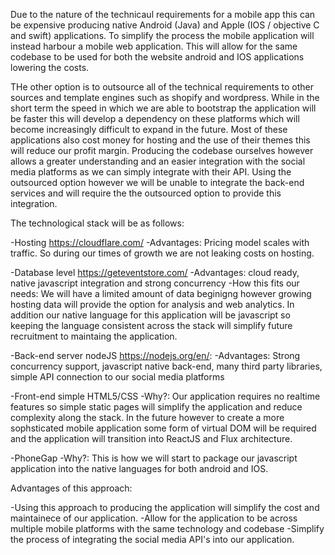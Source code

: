 

Due to the nature of the technicaul requirements for a mobile app this can be expensive producing native Android (Java) and Apple (IOS / objective C and swift) applications. To simplify the process the mobile application will instead harbour a mobile web application. This will allow for the same codebase to be used for both the website android and IOS applications lowering the costs.

THe other option is to outsource all of the technical requirements to other sources and template engines such as shopify and wordpress. While in the short term the speed in which we are able to bootstrap the application will be faster this will develop a dependency on these platforms which will become increasingly difficult to expand in the future. Most of these applications also cost money for hosting and the use of their themes this will reduce our profit margin. Producing the codebase ourselves however allows a greater understanding and an easier integration with the social media platforms as we can simply integrate with their API. Using the outsourced option however we will be unable to integrate the back-end services and will require the the outsourced option to provide this integration.

The technological stack will be as follows:

-Hosting https://cloudflare.com/
	-Advantages: Pricing model scales with traffic. So during our times of growth we are not leaking costs on hosting.

-Database level https://geteventstore.com/ 
	-Advantages: cloud ready, native javascript integration and strong concurrency
	-How this fits our needs: We will have a limited amount of data beginigng however growing hosting data will provide the option for analysis and web analytics. In addition our native language for this application will be javascript so keeping the language consistent across the stack will simplify future recruitment to maintaing the application.

-Back-end server nodeJS https://nodejs.org/en/:
	-Advantages: Strong concurrency support, javascript native back-end, many third party libraries, simple API connection to our social media platforms

-Front-end simple HTML5/CSS
	-Why?: Our application requires no realtime features so simple static pages will simplify the application and reduce complexity along the stack. In the future however to create a more sophsticated mobile application some form of virtual DOM will be required and the application will transition into ReactJS and Flux architecture. 

-PhoneGap
	-Why?: This is how we will start to package our javascript application into the native languages for both android and IOS.


Advantages of this approach:

-Using this approach to producing the application will simplify the cost and maintainece of our application.
-Allow for the application to be across multiple mobile platforms with the same technology and codebase
-Simplify the process of integrating the social media API's into our application.




